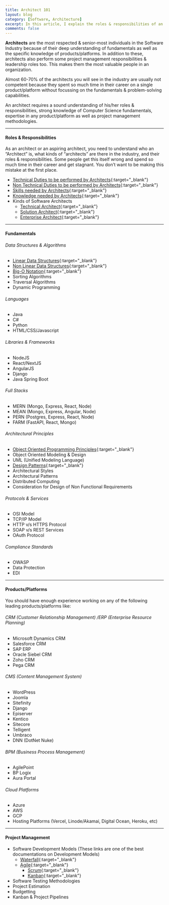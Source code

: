 ```yaml
---
title: Architect 101
layout: blog
category: [Software, Architecture]
excerpt: In this article, I explain the roles & responsibilities of an architect and what knowledge should he/she posssess.
comments: false
---
```


**Architects** are the most respected & senior-most individuals in the Software Industry because of their deep understanding of fundamentals as well as the specific knowledge of products/platforms. In addition to these, architects also perform some project management responsibilities & leadership roles too. This makes them the most valuable people in an organization.

Almost 60-70% of the architects you will see in the industry are usually not competent because they spent so much time in their career on a single product/platform without focussing on the fundamentals & problem-solving capabilities.

An architect requires a sound understanding of his/her roles & responsibilities, strong knowledge of Computer Science fundamentals, expertise in any product/platform as well as project management methodologies.

---

#### Roles & Responsibilities

As an architect or an aspiring architect, you need to understand who an “Architect” is, what kinds of “architects” are there in the industry, and their roles & responsibilities. Some people get this itself wrong and spend so much time in their career and get stagnant. You don’t want to be making this mistake at the first place.

- [Technical Duties to be performed by Architects](/technical-duties-to-be-performed-by-architects/){:target="\_blank"}
- [Non Technical Duties to be performed by Architects](/non-technical-duties-to-be-performed-by-architects/){:target="\_blank"}
- [Skills needed by Architects](/skills-needed-by-architects/){:target="\_blank"}
- [Knowledge needed by Architects](/knowledge-needed-by-architects/){:target="\_blank"}
- Kinds of Software Architects
  - [Technical Architect](/who-is-a-technical-architect-what-do-they-do/){:target="\_blank"}
  - [Solution Architect](/who-is-a-solution-architect-what-do-they-do/){:target="\_blank"}
  - [Enterprise Architect](/who-is-an-enterprise-architect-what-do-they-do/){:target="\_blank"}

---

#### Fundamentals

###### Data Structures & Algorithms

- [Linear Data Structures](/what-are-linear-data-structures/){:target="\_blank"}
- [Non Linear Data Structures](/what-are-non-linear-data-structures/){:target="\_blank"}
- [Big-O Notation](/big-o-analysis/){:target="\_blank"}
- Sorting Algorithms
- Traversal Algorithms
- Dynamic Programming

###### Languages

- Java
- C#
- Python
- HTML/CSS/Javascript

###### Libraries & Frameworks

- NodeJS
- React/NextJS
- AngularJS
- Django
- Java Spring Boot

###### Full Stacks

- MERN (Mongo, Express, React, Node)
- MEAN (Mongo, Express, Angular, Node)
- PERN (Postgres, Express, React, Node)
- FARM (FastAPI, React, Mongo)


###### Architectural Principles

- [Object Oriented Programming Principles](/object-oriented-programming-principles/){:target="\_blank"}
- Object Oriented Modeling & Design
- UML (Unified Modeling Language)
- [Design Patterns](/what-are-design-patterns/){:target="\_blank"}
- Architectural Styles
- Architectural Patterns
- Distributed Computing
- Consideration for Design of Non Functional Requirements

###### Protocols & Services

- OSI Model
- TCP/IP Model
- HTTP v/s HTTPS Protocol
- SOAP v/s REST Services
- OAuth Protocol

###### Compliance Standards

- OWASP
- Data Protection
- EDI

---

#### Products/Platforms

You should have enough experience working on any of the following leading products/platforms like:

###### CRM (Customer Relationship Management) /ERP (Enterprise Resource Planning)

- Microsoft Dynamics CRM
- Salesforce CRM
- SAP ERP
- Oracle Siebel CRM
- Zoho CRM
- Pega CRM

###### CMS (Content Management System)

- WordPress
- Joomla
- Sitefinity
- Django
- Episerver
- Kentico
- Sitecore
- Telligent
- Umbraco
- DNN (DotNet Nuke)

###### BPM (Business Process Management)

- AgilePoint
- BP Logix
- Aura Portal

###### Cloud Platforms

- Azure
- AWS
- GCP
- Hosting Platforms (Vercel, Linode/Akamai, Digital Ocean, Heroku, etc)

---

#### Project Management

- Software Development Models (These links are one of the best documentations on Development Models)
  - [Waterfall](https://www.smartsheet.com/agile-vs-scrum-vs-waterfall-vs-kanban#waterfall-methodology-){:target="\_blank"}
  - [Agile](https://www.smartsheet.com/agile-vs-scrum-vs-waterfall-vs-kanban#what-is-agile){:target="\_blank"}
    - [Scrum](https://www.smartsheet.com/agile-vs-scrum-vs-waterfall-vs-kanban#scrum-methodology-){:target="\_blank"}
    - [Kanban](https://www.smartsheet.com/agile-vs-scrum-vs-waterfall-vs-kanban#kanban){:target="\_blank"}
- Software Testing Methodologies
- Project Estimation
- Budgetting
- Kanban & Project Pipelines
